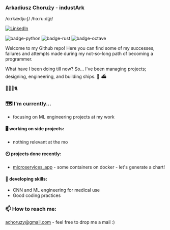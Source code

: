### Arkadiusz Choruży - industArk
/ɑːrkædju:ʃ/ /hɔːru:dʒɨ/

<a href="https://www.linkedin.com/in/arkadiuszchoruzy/"><img alt="LinkedIn" src="https://img.shields.io/badge/LinkedIn-Arkadiusz%20Choruzy-blue?style=flat-square&logo=linkedin"></a>

![badge-python](https://img.shields.io/badge/-python-gold?style=flat-square&logo=python) ![badge-rust](https://img.shields.io/badge/-rust-darkred?style=flat-square&logo=rust) ![badge-octave](https://img.shields.io/badge/-octave-orange?style=flat-square&logo=octave)

Welcome to my Github repo! Here you can find some of my successes, failures and attempts made during my not-so-long path of becoming a programmer. 

What have I been doing till now?
So... I've been managing projects; designing, engineering, and building ships. :ship: :ferry:

:woman::baby::bearded_person::cat2:

### :world_map: I'm currently...

- focusing on ML engineering projects at my work

#### :desktop_computer: working on side projects:

- nothing relevant at the mo

#### ⏲️ projects done recently:

- [microservices_app](https://github.com/industArk/microservices_app) - some containers on docker - let's generate a chart!

#### :memo: developing skills:
- CNN and ML engineering for medical use
- Good coding practices

### 📫 How to reach me:
achoruzy@gmail.com - feel free to drop me a mail :)
